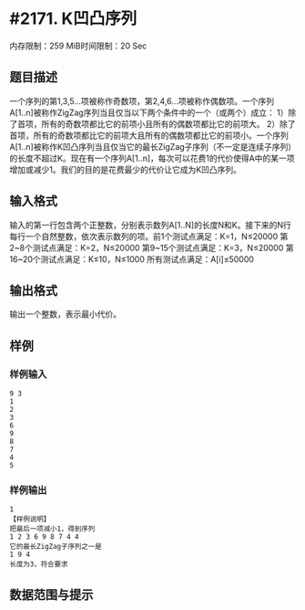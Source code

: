 # #2171. K凹凸序列

内存限制：259 MiB时间限制：20 Sec

## 题目描述

一个序列的第1,3,5...项被称作奇数项，第2,4,6...项被称作偶数项。一个序列A[1..n]被称作ZigZag序列当且仅当以下两个条件中的一个（或两个）成立： 1）除了首项，所有的奇数项都比它的前项小且所有的偶数项都比它的前项大。 2）除了首项，所有的奇数项都比它的前项大且所有的偶数项都比它的前项小。一个序列A[1..n]被称作K凹凸序列当且仅当它的最长ZigZag子序列（不一定是连续子序列）的长度不超过K。现在有一个序列A[1..n]，每次可以花费1的代价使得A中的某一项增加或减少1。我们的目的是花费最少的代价让它成为K凹凸序列。

## 输入格式

输入的第一行包含两个正整数，分别表示数列A[1..N]的长度N和K。接下来的N行每行一个自然整数，依次表示数列的项。前1个测试点满足：K=1，N&le;20000 第2~8个测试点满足：K=2，N&le;20000 第9~15个测试点满足：K=3，N&le;20000 第16~20个测试点满足：K&le;10，N&le;1000 所有测试点满足：A[i]&le;50000

## 输出格式

输出一个整数，表示最小代价。

## 样例

### 样例输入

    
    9 3
    1
    2
    3
    6
    9
    8
    7
    4
    5
    

### 样例输出

    
    1
    【样例说明】
    把最后一项减小1，得到序列
    1 2 3 6 9 8 7 4 4
    它的最长ZigZag子序列之一是
    1 9 4
    长度为3，符合要求
    

## 数据范围与提示
